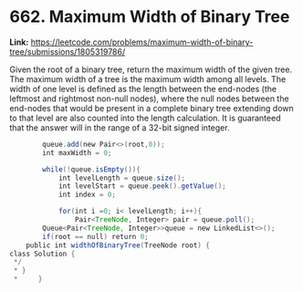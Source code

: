 # 662. Maximum Width of Binary Tree

**Link:** https://leetcode.com/problems/maximum-width-of-binary-tree/submissions/1805319786/

Given the root of a binary tree, return the maximum width of the given tree. The maximum width of a tree is the maximum width among all levels. The width of one level is defined as the length between the end-nodes (the leftmost and rightmost non-null nodes), where the null nodes between the end-nodes that would be present in a complete binary tree extending down to that level are also counted into the length calculation. It is guaranteed that the answer will in the range of a 32-bit signed integer.

```java
        queue.add(new Pair<>(root,0));
        int maxWidth = 0;

        while(!queue.isEmpty()){
            int levelLength = queue.size();
            int levelStart = queue.peek().getValue();
            int index = 0;

            for(int i =0; i< levelLength; i++){
                Pair<TreeNode, Integer> pair = queue.poll();
        Queue<Pair<TreeNode, Integer>>queue = new LinkedList<>();
        if(root == null) return 0;
    public int widthOfBinaryTree(TreeNode root) {
class Solution {
 */
 * }
 *     }
```
